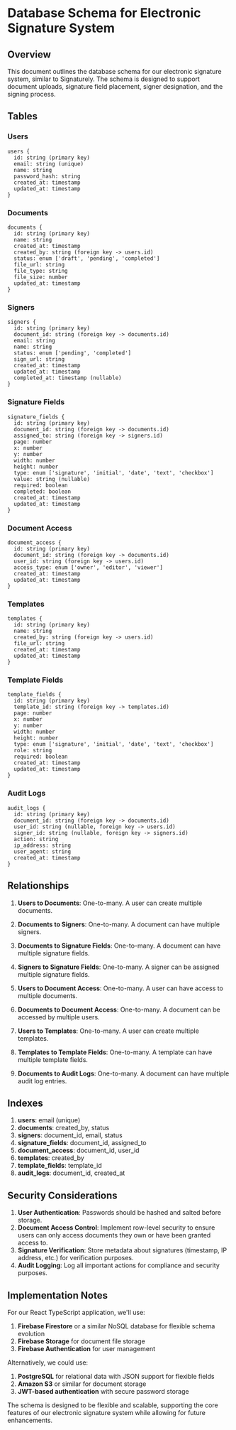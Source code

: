 # Database Schema for Electronic Signature System

## Overview
This document outlines the database schema for our electronic signature system, similar to Signaturely. The schema is designed to support document uploads, signature field placement, signer designation, and the signing process.

## Tables

### Users
```
users {
  id: string (primary key)
  email: string (unique)
  name: string
  password_hash: string
  created_at: timestamp
  updated_at: timestamp
}
```

### Documents
```
documents {
  id: string (primary key)
  name: string
  created_at: timestamp
  created_by: string (foreign key -> users.id)
  status: enum ['draft', 'pending', 'completed']
  file_url: string
  file_type: string
  file_size: number
  updated_at: timestamp
}
```

### Signers
```
signers {
  id: string (primary key)
  document_id: string (foreign key -> documents.id)
  email: string
  name: string
  status: enum ['pending', 'completed']
  sign_url: string
  created_at: timestamp
  updated_at: timestamp
  completed_at: timestamp (nullable)
}
```

### Signature Fields
```
signature_fields {
  id: string (primary key)
  document_id: string (foreign key -> documents.id)
  assigned_to: string (foreign key -> signers.id)
  page: number
  x: number
  y: number
  width: number
  height: number
  type: enum ['signature', 'initial', 'date', 'text', 'checkbox']
  value: string (nullable)
  required: boolean
  completed: boolean
  created_at: timestamp
  updated_at: timestamp
}
```

### Document Access
```
document_access {
  id: string (primary key)
  document_id: string (foreign key -> documents.id)
  user_id: string (foreign key -> users.id)
  access_type: enum ['owner', 'editor', 'viewer']
  created_at: timestamp
  updated_at: timestamp
}
```

### Templates
```
templates {
  id: string (primary key)
  name: string
  created_by: string (foreign key -> users.id)
  file_url: string
  created_at: timestamp
  updated_at: timestamp
}
```

### Template Fields
```
template_fields {
  id: string (primary key)
  template_id: string (foreign key -> templates.id)
  page: number
  x: number
  y: number
  width: number
  height: number
  type: enum ['signature', 'initial', 'date', 'text', 'checkbox']
  role: string
  required: boolean
  created_at: timestamp
  updated_at: timestamp
}
```

### Audit Logs
```
audit_logs {
  id: string (primary key)
  document_id: string (foreign key -> documents.id)
  user_id: string (nullable, foreign key -> users.id)
  signer_id: string (nullable, foreign key -> signers.id)
  action: string
  ip_address: string
  user_agent: string
  created_at: timestamp
}
```

## Relationships

1. **Users to Documents**: One-to-many. A user can create multiple documents.

2. **Documents to Signers**: One-to-many. A document can have multiple signers.

3. **Documents to Signature Fields**: One-to-many. A document can have multiple signature fields.

4. **Signers to Signature Fields**: One-to-many. A signer can be assigned multiple signature fields.

5. **Users to Document Access**: One-to-many. A user can have access to multiple documents.

6. **Documents to Document Access**: One-to-many. A document can be accessed by multiple users.

7. **Users to Templates**: One-to-many. A user can create multiple templates.

8. **Templates to Template Fields**: One-to-many. A template can have multiple template fields.

9. **Documents to Audit Logs**: One-to-many. A document can have multiple audit log entries.

## Indexes

1. **users**: email (unique)
2. **documents**: created_by, status
3. **signers**: document_id, email, status
4. **signature_fields**: document_id, assigned_to
5. **document_access**: document_id, user_id
6. **templates**: created_by
7. **template_fields**: template_id
8. **audit_logs**: document_id, created_at

## Security Considerations

1. **User Authentication**: Passwords should be hashed and salted before storage.
2. **Document Access Control**: Implement row-level security to ensure users can only access documents they own or have been granted access to.
3. **Signature Verification**: Store metadata about signatures (timestamp, IP address, etc.) for verification purposes.
4. **Audit Logging**: Log all important actions for compliance and security purposes.

## Implementation Notes

For our React TypeScript application, we'll use:
1. **Firebase Firestore** or a similar NoSQL database for flexible schema evolution
2. **Firebase Storage** for document file storage
3. **Firebase Authentication** for user management

Alternatively, we could use:
1. **PostgreSQL** for relational data with JSON support for flexible fields
2. **Amazon S3** or similar for document storage
3. **JWT-based authentication** with secure password storage

The schema is designed to be flexible and scalable, supporting the core features of our electronic signature system while allowing for future enhancements.
